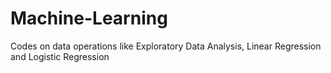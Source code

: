 # Machine-Learning
Codes on data operations like Exploratory Data Analysis, Linear Regression and Logistic Regression
